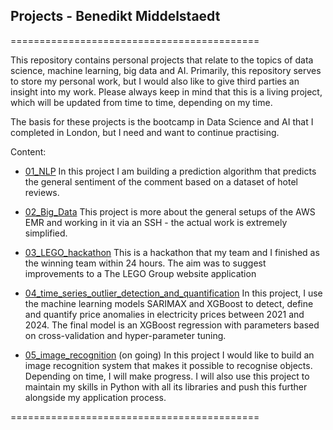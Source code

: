 
## Projects - Benedikt Middelstaedt
===========================================

This repository contains personal projects that relate to the topics of data science, machine learning, big data and AI. Primarily, this repository serves to store my personal work, but I would also like to give third parties an insight into my work. Please always keep in mind that this is a living project, which will be updated from time to time, depending on my time. 

The basis for these projects is the bootcamp in Data Science and AI that I completed in London, but I need and want to continue practising.

Content:

- [01_NLP](/01_NLP_hotel_review/BM_NLP_hotel_review.ipynb)
    In this project I am building a prediction algorithm that predicts the general sentiment of the comment based on a dataset of hotel reviews.  

- [02_Big_Data](/02_Big_Data/)
    This project is more about the general setups of the AWS EMR and working in it via an SSH - the actual work is extremely simplified. 

- [03_LEGO_hackathon](/03_LEGO_Hackathon/README.md)
    This is a hackathon that my team and I finished as the winning team within 24 hours. The aim was to suggest improvements to a The LEGO Group website application 

- [04_time_series_outlier_detection_and_quantification](/04_time_series_outlier_detection_quantification/)
    In this project, I use the machine learning models SARIMAX and XGBoost to detect, define and quantify price anomalies in electricity prices between 2021 and 2024. The final model is an XGBoost regression with parameters based on cross-validation and hyper-parameter tuning.

- [05_image_recognition](/05_image_recognition/)
    (on going) In this project I would like to build an image recognition system that makes it possible to recognise objects. Depending on time, I will make progress. I will also use this project to maintain my skills in Python with all its libraries and push this further alongside my application process. 
    

===========================================


